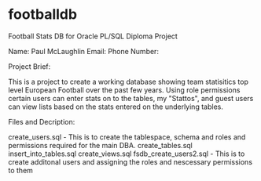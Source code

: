 # footballdb
Football Stats DB for Oracle PL/SQL Diploma Project

Name: Paul McLaughlin
Email:
Phone Number:

Project Brief:

This is a project to create a working database showing team statisitics top level European Football over the past few years.
Using role permissions certain users can enter stats on to the tables, my "Stattos", 
and guest users can view lists based on the stats entered on the underlying tables.


Files and Decription:

create_users.sql - This is to create the tablespace, schema and roles and permissions required for the main DBA.
create_tables.sql
insert_into_tables.sql
create_views.sql
fsdb_create_users2.sql - This is to create additonal users and assigning the roles and nescessary permissions to them

